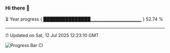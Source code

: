 ### Hi there 👋

⏳ Year progress { ███████████████▁▁▁▁▁▁▁▁▁▁▁▁▁▁▁ } 52.74 %

---

⏰ Updated on Sat, 12 Jul 2025 12:23:10 GMT

![Progress Bar CI](https://github.com/code-lakshay/GitHub-Actions-Demo/workflows/Progress%20Bar%20CI/badge.svg)
